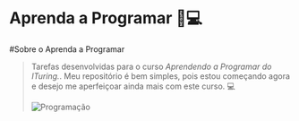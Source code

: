 # Aprenda a Programar 👩💻

#Sobre  o  Aprenda a  Programar 

> Tarefas desenvolvidas para o curso *Aprendendo a Programar do ITuring.*. Meu repositório é bem simples, pois estou começando agora e desejo me aperfeiçoar ainda mais com este curso.
> 💻
> 
> ![Programação](https://raw.githubusercontent.com/MatheusHonorato/curso-front-end-marco-bruno/master/html-css-js.png)
